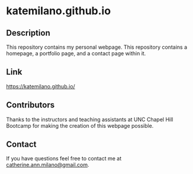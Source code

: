 # katemilano.github.io

## Description
This repository contains my personal webpage. This repository contains a homepage, a portfolio page, and a contact page within it.

## Link 
https://katemilano.github.io/

## Contributors
Thanks to the instructors and teaching assistants at UNC Chapel Hill Bootcamp for making the creation of this webpage possible.

## Contact
If you have questions feel free to contact me at catherine.ann.milano@gmail.com.
